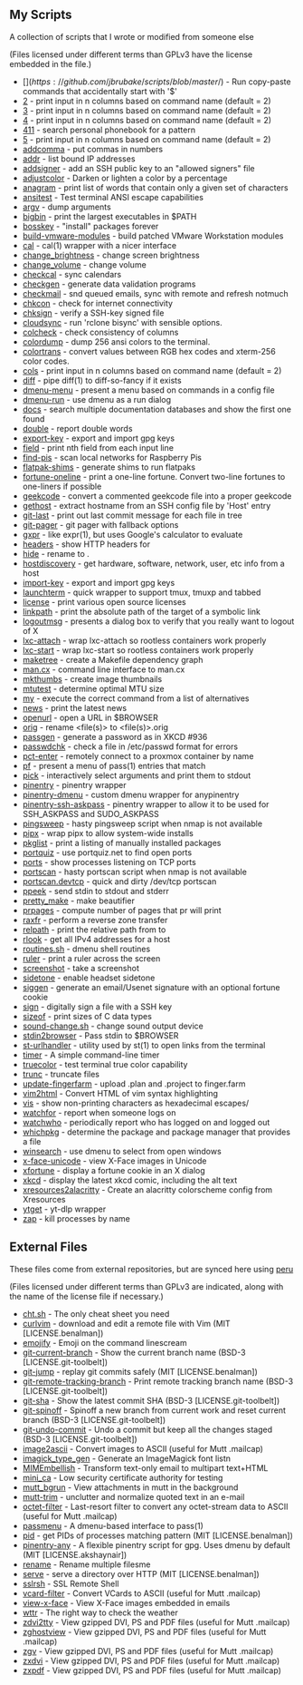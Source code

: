 ## My Scripts

A collection of scripts that I wrote or modified from someone else

(Files licensed under different terms than GPLv3 have the license
 embedded in the file.)

- [$](https://github.com/jbrubake/scripts/blob/master/$) - Run copy-paste commands that accidentally start with '$'
- [2](https://github.com/jbrubake/scripts/blob/master/2) - print input in n columns based on command name (default = 2)
- [3](https://github.com/jbrubake/scripts/blob/master/3) - print input in n columns based on command name (default = 2)
- [4](https://github.com/jbrubake/scripts/blob/master/4) - print input in n columns based on command name (default = 2)
- [411](https://github.com/jbrubake/scripts/blob/master/411) - search personal phonebook for a pattern
- [5](https://github.com/jbrubake/scripts/blob/master/5) - print input in n columns based on command name (default = 2)
- [addcomma](https://github.com/jbrubake/scripts/blob/master/addcomma) - put commas in numbers
- [addr](https://github.com/jbrubake/scripts/blob/master/addr) - list bound IP addresses
- [addsigner](https://github.com/jbrubake/scripts/blob/master/addsigner) - add an SSH public key to an "allowed signers" file
- [adjustcolor](https://github.com/jbrubake/scripts/blob/master/adjustcolor) - Darken or lighten a color by a percentage
- [anagram](https://github.com/jbrubake/scripts/blob/master/anagram) - print list of words that contain only a given set of characters
- [ansitest](https://github.com/jbrubake/scripts/blob/master/ansitest) - Test terminal ANSI escape capabilities
- [argv](https://github.com/jbrubake/scripts/blob/master/argv) - dump arguments
- [bigbin](https://github.com/jbrubake/scripts/blob/master/bigbin) - print the <n> largest executables in $PATH
- [bosskey](https://github.com/jbrubake/scripts/blob/master/bosskey) - "install" packages forever
- [build-vmware-modules](https://github.com/jbrubake/scripts/blob/master/build-vmware-modules) - build patched VMware Workstation modules
- [cal](https://github.com/jbrubake/scripts/blob/master/cal) - cal(1) wrapper with a nicer interface
- [change_brightness](https://github.com/jbrubake/scripts/blob/master/change_brightness) - change screen brightness
- [change_volume](https://github.com/jbrubake/scripts/blob/master/change_volume) - change volume
- [checkcal](https://github.com/jbrubake/scripts/blob/master/checkcal) - sync calendars
- [checkgen](https://github.com/jbrubake/scripts/blob/master/checkgen) - generate data validation programs
- [checkmail](https://github.com/jbrubake/scripts/blob/master/checkmail) - snd queued emails, sync with remote and refresh notmuch
- [chkcon](https://github.com/jbrubake/scripts/blob/master/chkcon) - check for internet connectivity
- [chksign](https://github.com/jbrubake/scripts/blob/master/chksign) - verify a SSH-key signed file
- [cloudsync](https://github.com/jbrubake/scripts/blob/master/cloudsync) - run 'rclone bisync' with sensible options.
- [colcheck](https://github.com/jbrubake/scripts/blob/master/colcheck) - check consistency of columns
- [colordump](https://github.com/jbrubake/scripts/blob/master/colordump) - dump 256 ansi colors to the terminal.
- [colortrans](https://github.com/jbrubake/scripts/blob/master/colortrans) - convert values between RGB hex codes and xterm-256 color codes.
- [cols](https://github.com/jbrubake/scripts/blob/master/cols) - print input in n columns based on command name (default = 2)
- [diff](https://github.com/jbrubake/scripts/blob/master/diff) - pipe diff(1) to diff-so-fancy if it exists
- [dmenu-menu](https://github.com/jbrubake/scripts/blob/master/dmenu-menu) - present a menu based on commands in a config file
- [dmenu-run](https://github.com/jbrubake/scripts/blob/master/dmenu-run) - use dmenu as a run dialog
- [docs](https://github.com/jbrubake/scripts/blob/master/docs) - search multiple documentation databases and show the first one found
- [double](https://github.com/jbrubake/scripts/blob/master/double) - report double words
- [export-key](https://github.com/jbrubake/scripts/blob/master/export-key) - export and import gpg keys
- [field](https://github.com/jbrubake/scripts/blob/master/field) - print nth field from each input line
- [find-pis](https://github.com/jbrubake/scripts/blob/master/find-pis) - scan local networks for Raspberry Pis
- [flatpak-shims](https://github.com/jbrubake/scripts/blob/master/flatpak-shims) - generate shims to run flatpaks
- [fortune-oneline](https://github.com/jbrubake/scripts/blob/master/fortune-oneline) - print a one-line fortune. Convert two-line fortunes to one-liners if possible
- [geekcode](https://github.com/jbrubake/scripts/blob/master/geekcode) - convert a commented geekcode file into a proper geekcode
- [gethost](https://github.com/jbrubake/scripts/blob/master/gethost) - extract hostname from an SSH config file by 'Host' entry
- [git-last](https://github.com/jbrubake/scripts/blob/master/git-last) - print out last commit message for each file in tree
- [git-pager](https://github.com/jbrubake/scripts/blob/master/git-pager) - git pager with fallback options
- [gxpr](https://github.com/jbrubake/scripts/blob/master/gxpr) - like expr(1), but uses Google's calculator to evaluate <expression>
- [headers](https://github.com/jbrubake/scripts/blob/master/headers) - show HTTP headers for <url>
- [hide](https://github.com/jbrubake/scripts/blob/master/hide) - rename <file> to .<file>
- [hostdiscovery](https://github.com/jbrubake/scripts/blob/master/hostdiscovery) - get hardware, software, network, user, etc info from a host
- [import-key](https://github.com/jbrubake/scripts/blob/master/import-key) - export and import gpg keys
- [launchterm](https://github.com/jbrubake/scripts/blob/master/launchterm) - quick wrapper to support tmux, tmuxp and tabbed
- [license](https://github.com/jbrubake/scripts/blob/master/license) - print various open source licenses
- [linkpath](https://github.com/jbrubake/scripts/blob/master/linkpath) - print the absolute path of the target of a symbolic link
- [logoutmsg](https://github.com/jbrubake/scripts/blob/master/logoutmsg) - presents a dialog box to verify that you really want to logout of X
- [lxc-attach](https://github.com/jbrubake/scripts/blob/master/lxc-attach) - wrap lxc-attach so rootless containers work properly
- [lxc-start](https://github.com/jbrubake/scripts/blob/master/lxc-start) - wrap lxc-start so rootless containers work properly
- [maketree](https://github.com/jbrubake/scripts/blob/master/maketree) - create a Makefile dependency graph
- [man.cx](https://github.com/jbrubake/scripts/blob/master/man) - command line interface to man.cx
- [mkthumbs](https://github.com/jbrubake/scripts/blob/master/mkthumbs) - create image thumbnails
- [mtutest](https://github.com/jbrubake/scripts/blob/master/mtutest) - determine optimal MTU size
- [my](https://github.com/jbrubake/scripts/blob/master/my) - execute the correct command from a list of alternatives
- [news](https://github.com/jbrubake/scripts/blob/master/news) - print the latest news
- [openurl](https://github.com/jbrubake/scripts/blob/master/openurl) - open a URL in $BROWSER
- [orig](https://github.com/jbrubake/scripts/blob/master/orig) - rename <file(s)> to <file(s)>.orig
- [passgen](https://github.com/jbrubake/scripts/blob/master/passgen) - generate a password as in XKCD #936
- [passwdchk](https://github.com/jbrubake/scripts/blob/master/passwdchk) - check a file in /etc/passwd format for errors
- [pct-enter](https://github.com/jbrubake/scripts/blob/master/pct-enter) - remotely connect to a proxmox container by name
- [pf](https://github.com/jbrubake/scripts/blob/master/pf) - present a menu of pass(1) entries that match <tag>
- [pick](https://github.com/jbrubake/scripts/blob/master/pick) - interactively select arguments and print them to stdout
- [pinentry](https://github.com/jbrubake/scripts/blob/master/pinentry) - pinentry wrapper
- [pinentry-dmenu](https://github.com/jbrubake/scripts/blob/master/pinentry-dmenu) - custom dmenu wrapper for anypinentry
- [pinentry-ssh-askpass](https://github.com/jbrubake/scripts/blob/master/pinentry-ssh-askpass) - pinentry wrapper to allow it to be used for SSH_ASKPASS and SUDO_ASKPASS
- [pingsweep](https://github.com/jbrubake/scripts/blob/master/pingsweep) - hasty pingsweep script when nmap is not available
- [pipx](https://github.com/jbrubake/scripts/blob/master/pipx) - wrap pipx to allow system-wide installs
- [pkglist](https://github.com/jbrubake/scripts/blob/master/pkglist) - print a listing of manually installed packages
- [portquiz](https://github.com/jbrubake/scripts/blob/master/portquiz) - use portquiz.net to find open ports
- [ports](https://github.com/jbrubake/scripts/blob/master/ports) - show processes listening on TCP ports
- [portscan](https://github.com/jbrubake/scripts/blob/master/portscan) - hasty portscan script when nmap is not available
- [portscan.devtcp](https://github.com/jbrubake/scripts/blob/master/portscan) - quick and dirty /dev/tcp portscan
- [ppeek](https://github.com/jbrubake/scripts/blob/master/ppeek) - send stdin to stdout and stderr
- [pretty_make](https://github.com/jbrubake/scripts/blob/master/pretty_make) - make beautifier
- [prpages](https://github.com/jbrubake/scripts/blob/master/prpages) - compute number of pages that pr will print
- [raxfr](https://github.com/jbrubake/scripts/blob/master/raxfr) - perform a reverse zone transfer
- [relpath](https://github.com/jbrubake/scripts/blob/master/relpath) - print the relative path from <src> to <tgt>
- [rlook](https://github.com/jbrubake/scripts/blob/master/rlook) - get all IPv4 addresses for a host
- [routines.sh](https://github.com/jbrubake/scripts/blob/master/routines) - dmenu shell routines
- [ruler](https://github.com/jbrubake/scripts/blob/master/ruler) - print a ruler across the screen
- [screenshot](https://github.com/jbrubake/scripts/blob/master/screenshot) - take a screenshot
- [sidetone](https://github.com/jbrubake/scripts/blob/master/sidetone) - enable headset sidetone
- [siggen](https://github.com/jbrubake/scripts/blob/master/siggen) - generate an email/Usenet signature with an optional fortune cookie
- [sign](https://github.com/jbrubake/scripts/blob/master/sign) - digitally sign a file with a SSH key
- [sizeof](https://github.com/jbrubake/scripts/blob/master/sizeof) - print sizes of C data types
- [sound-change.sh](https://github.com/jbrubake/scripts/blob/master/sound-change) - change sound output device
- [stdin2browser](https://github.com/jbrubake/scripts/blob/master/stdin2browser) - Pass stdin to $BROWSER
- [st-urlhandler](https://github.com/jbrubake/scripts/blob/master/st-urlhandler) - utility used by st(1) to open links from the terminal
- [timer](https://github.com/jbrubake/scripts/blob/master/timer) - A simple command-line timer
- [truecolor](https://github.com/jbrubake/scripts/blob/master/truecolor) - test terminal true color capability
- [trunc](https://github.com/jbrubake/scripts/blob/master/trunc) - truncate files
- [update-fingerfarm](https://github.com/jbrubake/scripts/blob/master/update-fingerfarm) - upload .plan and .project to finger.farm
- [vim2html](https://github.com/jbrubake/scripts/blob/master/vim2html) - Convert HTML of vim syntax highlighting
- [vis](https://github.com/jbrubake/scripts/blob/master/vis) - show non-printing characters as hexadecimal escapes/
- [watchfor](https://github.com/jbrubake/scripts/blob/master/watchfor) - report when someone logs on
- [watchwho](https://github.com/jbrubake/scripts/blob/master/watchwho) - periodically report who has logged on and logged out
- [whichpkg](https://github.com/jbrubake/scripts/blob/master/whichpkg) - determine the package and package manager that provides a file
- [winsearch](https://github.com/jbrubake/scripts/blob/master/winsearch) - use dmenu to select from open windows
- [x-face-unicode](https://github.com/jbrubake/scripts/blob/master/x-face-unicode) - view X-Face images in Unicode
- [xfortune](https://github.com/jbrubake/scripts/blob/master/xfortune) - display a fortune cookie in an X dialog
- [xkcd](https://github.com/jbrubake/scripts/blob/master/xkcd) - display the latest xkcd comic, including the alt text
- [xresources2alacritty](https://github.com/jbrubake/scripts/blob/master/xresources2alacritty) - Create an alacritty colorscheme config from Xresources
- [ytget](https://github.com/jbrubake/scripts/blob/master/ytget) - yt-dlp wrapper
- [zap](https://github.com/jbrubake/scripts/blob/master/zap) - kill processes by name

## External Files

These files come from external repositories, but are synced here using [peru](https://github.com/buildinspace/peru)

(Files licensed under different terms than GPLv3 are indicated, along with the
 name of the license file if necessary.)

- [cht.sh](https://cht.sh/:cht.sh) - The only cheat sheet you need
- [curlvim](https://github.com/cowboy/dotfiles) - download and edit a remote file with Vim (MIT [LICENSE.benalman])
- [emojify](https://github.com/mrowa44/emojify) - Emoji on the command linescream 
- [git-current-branch](https://github.com/nvie/git-toolbelt) - Show the current branch name (BSD-3 [LICENSE.git-toolbelt])
- [git-jump](https://github.com/cowboy/dotfiles) - replay git commits safely (MIT [LICENSE.benalman])
- [git-remote-tracking-branch](https://github.com/nvie/git-toolbelt) - Print remote tracking branch name (BSD-3 [LICENSE.git-toolbelt])
- [git-sha](https://github.com/nvie/git-toolbelt) - Show the latest commit SHA (BSD-3 [LICENSE.git-toolbelt])
- [git-spinoff](https://github.com/nvie/git-toolbelt) - Spinoff a new branch from current work and reset current branch (BSD-3 [LICENSE.git-toolbelt])
- [git-undo-commit](https://github.com/nvie/git-toolbelt) - Undo a commit but keep all the changes staged (BSD-3 [LICENSE.git-toolbelt])
- [image2ascii](https://www.spinnaker.de/mutt/image2ascii) - Convert images to ASCII (useful for Mutt .mailcap)
- [imagick_type_gen](https://legacy.imagemagick.org/Usage/scripts/imagick_type_gen) - Generate an ImageMagick font listn
- [MIMEmbellish](https://gist.githubusercontent.com/oblitum/6eeffaebd9a4744e762e49e6eb19d189/raw/c39c19d7c505cacdcb798b5069d3dd2582b539aa/MIMEmbellish) - Transform text-only email to multipart text+HTML
- [mini_ca](https://impson.tzo.com/~jdimpson/bin/mini_ca) - Low security certificate authority for testing
- [mutt_bgrun](https://github.com/RichiH/mutt_bgrun) - View attachments in mutt in the background
- [mutt-trim](https://github.com/Konfekt/mutt-trim) - unclutter and normalize quoted text in an e-mail 
- [octet-filter](https://www.spinnaker.de/mutt/octet-filter) - Last-resort filter to convert any octet-stream data to ASCII (useful for Mutt .mailcap)
- [passmenu](https://git.zx2c4.com/password-store) - A dmenu-based interface to pass(1)
- [pid](https://github.com/cowboy/dotfiles) - get PIDs of processes matching pattern (MIT [LICENSE.benalman])
- [pinentry-any](https://github.com/phenax/any-pinentry) - A flexible pinentry script for gpg. Uses dmenu by default (MIT [LICENSE.akshaynair])
- [rename](https://github.com/ap/rename) - Rename multiple filesme
- [serve](https://github.com/cowboy/dotfiles) - serve a directory over HTTP (MIT [LICENSE.benalman])
- [sslrsh](https://impson.tzo.com/~jdimpson/bin/sslrsh) - SSL Remote Shell
- [vcard-filter](https://www.spinnaker.de/mutt/vcard-filter) - Convert VCards to ASCII (useful for Mutt .mailcap)
- [view-x-face](https://www.spinnaker.de/mutt/view-x-face) - View X-Face images embedded in emails
- [wttr](https://github.com/chubin/wttr.in) - The right way to check the weather 
- [zdvi2tty](https://www.spinnaker.de/mutt/zxdvi) - View gzipped DVI, PS and PDF files (useful for Mutt .mailcap)
- [zghostview](https://www.spinnaker.de/mutt/zxdvi) - View gzipped DVI, PS and PDF files (useful for Mutt .mailcap)
- [zgv](https://www.spinnaker.de/mutt/zxdvi) - View gzipped DVI, PS and PDF files (useful for Mutt .mailcap)
- [zxdvi](https://www.spinnaker.de/mutt/zxdvi) - View gzipped DVI, PS and PDF files (useful for Mutt .mailcap)
- [zxpdf](https://www.spinnaker.de/mutt/zxdvi) - View gzipped DVI, PS and PDF files (useful for Mutt .mailcap)


